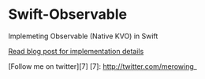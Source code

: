 Swift-Observable
================
Implemeting Observable (Native KVO) in Swift

[Read blog post for implementation details](http://www.merowing.info/2014/07/implementing-observable-in-swift/#.U8fK6K7V6cc) 


[Follow me on twitter][7]
 [7]: http://twitter.com/merowing_